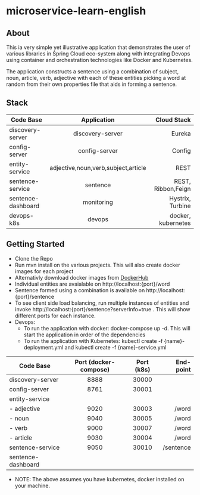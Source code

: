 # microservice-learn-english

## About
This ia very simple yet illustrative application that demonstrates the user of various libraries in Spring Cloud eco-system along with integrating Devops using container and orchestration technologies like Docker and Kubernetes. 

The application constructs a sentence using a combination of subject, noun, article, verb, adjective with each of these entities picking a word at random from their own properties file that aids in forming a sentence. 

## Stack

| Code Base          | Application                         | Cloud Stack         |
| ------------------ |:-----------------------------------:| -------------------:|
| discovery-server   | discovery-server                    | Eureka              |
| config-server      | config-server                       | Config              |
| entity-service     | adjective,noun,verb,subject,article | REST                |
| sentence-service   | sentence                            | REST, Ribbon,Feign  |
| sentence-dashboard | monitoring                          | Hystrix, Turbine    | 
| devops-k8s         | devops                              | docker, kubernetes  |

## Getting Started
 - Clone the Repo
 - Run mvn install on the various projects. This will also create docker images for each project
 - Alternativly download docker images from [DockerHub](https://hub.docker.com/r/vikrambindal/learn-english-microservice)
 - Individual entities are avaialable on http://localhost:{port}/word
 - Sentence formed using a combination is available on http://localhost:{port}/sentence
 - To see client side load balancing, run multiple instances of entities and invoke http://localhost:{port}/sentence?serverInfo=true . This will show different ports for each instance. 
 - Devops:
   - To run the application with docker: docker-compose up -d. This will start the application in order of the dependencies
   - To run the application with Kubernetes: kubectl create -f {name}-deployment.yml and kubectl create -f {name}-service.yml
   
| Code Base          | Port (docker-compose) | Port (k8s) | End-point |
| ------------------ |:---------------------:|:----------:|----------:|
| discovery-server   | 8888                  | 30000      |           |
| config-server      | 8761                  | 30001      |           |
| entity-service     |                       |            |           |
| - adjective        | 9020                  | 30003      | /word     |
| - noun             | 9040                  | 30005      | /word     |
| - verb             | 9000                  | 30007      | /word     |
| - article          | 9030                  | 30004      | /word     |
| sentence-service   | 9050                  | 30010      | /sentence |
| sentence-dashboard |                       |            |           | 

   - NOTE: The above assumes you have kubernetes, docker installed on your machine. 
